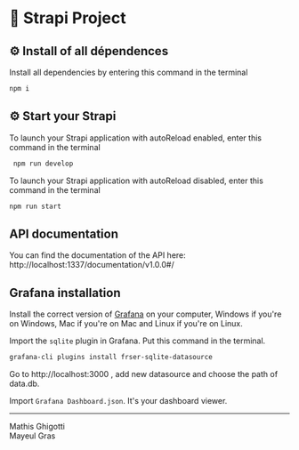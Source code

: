 # 🚀 Strapi Project


## ⚙️ Install of all dépendences

Install all dependencies by entering this command in the terminal

````bash
npm i
````

## ⚙️ Start your Strapi

To launch your Strapi application with autoReload enabled, enter this command in the terminal

```bash
 npm run develop 
 ```

To launch your Strapi application with autoReload disabled, enter this command in the terminal

```bash
npm run start
```

## API documentation

You can find the documentation of the API here:
http://localhost:1337/documentation/v1.0.0#/

## Grafana installation

Install the correct version of [Grafana](https://grafana.com/docs/grafana/latest/setup-grafana/installation/) on your computer, Windows if you're on Windows, Mac if you're on Mac and Linux if you're on Linux. 

Import the `sqlite` plugin in Grafana.
Put this command in the terminal. 

```bash
grafana-cli plugins install frser-sqlite-datasource
```

Go to http://localhost:3000 , add new datasource and choose the path of data.db. 

Import `Grafana Dashboard.json`.
It's your dashboard viewer.


-----
Mathis Ghigotti <br>
Mayeul Gras

